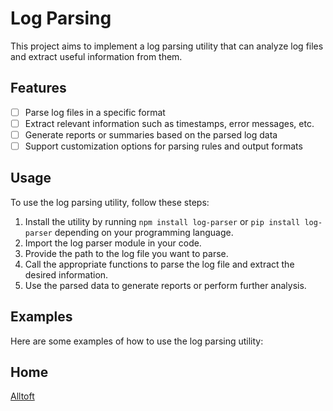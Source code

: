# Log Parsing

This project aims to implement a log parsing utility that can analyze log files and extract useful information from them.

## Features

- [ ] Parse log files in a specific format
- [ ] Extract relevant information such as timestamps, error messages, etc.
- [ ] Generate reports or summaries based on the parsed log data
- [ ] Support customization options for parsing rules and output formats

## Usage

To use the log parsing utility, follow these steps:

1. Install the utility by running `npm install log-parser` or `pip install log-parser` depending on your programming language.
2. Import the log parser module in your code.
3. Provide the path to the log file you want to parse.
4. Call the appropriate functions to parse the log file and extract the desired information.
5. Use the parsed data to generate reports or perform further analysis.

## Examples

Here are some examples of how to use the log parsing utility:

## Home
[Alltoft](https://github.com/Alltoft)
